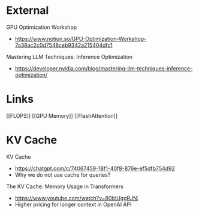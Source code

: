 
# External

GPU Optimization Workshop
- https://www.notion.so/GPU-Optimization-Workshop-7a38ac2c0d7548ceb9342a215404dfc1


Mastering LLM Techniques: Inference Optimization
- https://developer.nvidia.com/blog/mastering-llm-techniques-inference-optimization/

# Links

[[FLOPS]]
[[GPU Memory]]
[[FlashAttention]]

# KV Cache

KV Cache
- https://chatgpt.com/c/74067459-18f1-40f8-876e-ef5dfb754d92
- Why we do not use cache for queries?

The KV Cache: Memory Usage in Transformers
- https://www.youtube.com/watch?v=80bIUggRJf4
- Higher pricing for longer context in OpenAI API
